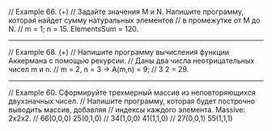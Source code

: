 // Example 66. (+)
// Задайте значения M и N. Напишите программу, которая найдет сумму натуральных элементов 
// в промежутке от M до N.
// m = 1; n = 15. ElementsSum = 120.
*******
// Example 68. (+)
// Напишите программу вычисления функции Аккермана с помощью рекурсии. 
// Даны два числа неотрицательных чисел m и n.
// m = 2, n = 3 -> A(m,n) = 9;
//     3      2           = 29.
*******
// Example 60. Сформируйте трехмерный массив из неповторяющихся двухзначных чисел. 
// Напишите программу, которая будет построчно выводить массив, добавляя
// индексы каждого элемента. Massive: 2x2x2.
// 66(0,0,0)   25(0,1,0)
// 34(1,0,0)   41(1,1,0)
// 27(0,0,1)   55(1,1,1)